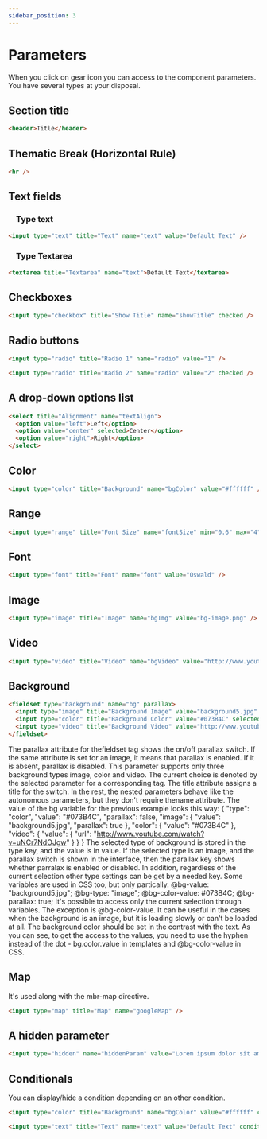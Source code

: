 ```yaml
---
sidebar_position: 3
---
```


# Parameters

When you click on gear icon you can access to the component parameters. You have several types at your disposal.

## Section title

```html
<header>Title</header>
```

## Thematic Break (Horizontal Rule)

```html
<hr />
```

## Text fields

###     Type text

```html
<input type="text" title="Text" name="text" value="Default Text" />
```

###     Type Textarea

```html
<textarea title="Textarea" name="text">Default Text</textarea>
```

## Checkboxes

```html
<input type="checkbox" title="Show Title" name="showTitle" checked />
```

## Radio buttons

```html
<input type="radio" title="Radio 1" name="radio" value="1" />

<input type="radio" title="Radio 2" name="radio" value="2" checked />
```

## A drop-down options list

```html
<select title="Alignment" name="textAlign">
  <option value="left">Left</option>
  <option value="center" selected>Center</option>
  <option value="right">Right</option>
</select>
```

## Color

```html
<input type="color" title="Background" name="bgColor" value="#ffffff" />
```

## Range

```html
<input type="range" title="Font Size" name="fontSize" min="0.6" max="4" step="0.025" value="0.625" />
```

## Font

```html
<input type="font" title="Font" name="font" value="Oswald" />
```

## Image

```html
<input type="image" title="Image" name="bgImg" value="bg-image.png" />
```

## Video

```html
<input type="video" title="Video" name="bgVideo" value="http://www.youtube.com/watch?v=uNCr7NdOJgw" />
```

## Background

```html
<fieldset type="background" name="bg" parallax>
  <input type="image" title="Background Image" value="background5.jpg" parallax />
  <input type="color" title="Background Color" value="#073B4C" selected />
  <input type="video" title="Background Video" value="http://www.youtube.com/watch?v=uNCr7NdOJgw" />
</fieldset>
```

The parallax attribute for thefieldset tag shows the on/off parallax switch. If the same attribute is set for an image, it means that parallax is enabled. If it is absent, parallax is disabled. This parameter supports only three background
types image, color and video.
The current choice is denoted by the selected parameter for a corresponding tag.
The title attribute assigns a title for the switch. In the rest, the nested parameters behave like the autonomous parameters, but
they don't require thename attribute. The value of the bg variable for the previous example looks this way: { "type": "color", "value": "#073B4C", "parallax": false, "image": { "value": "background5.jpg", "parallax": true }, "color": {
"value": "#073B4C" }, "video": { "value": { "url": "http://www.youtube.com/watch?v=uNCr7NdOJgw" } } } The selected type of background is stored in the type key, and the value is in value. If the selected type is an image, and the parallax
switch is shown in the interface, then the parallax key shows whether parralax is enabled or disabled. In addition, regardless of the current selection other type settings can be get by a needed key. Some variables are used in CSS too, but
only partically. @bg-value: "background5.jpg"; @bg-type: "image"; @bg-color-value: #073B4C; @bg-parallax: true; It's possible to access only the current selection through variables. The exception is @bg-color-value. It can be useful in the
cases when the background is an image, but it is loading slowly or can't be loaded at all. The background color should be set in the contrast with the text. As you can see, to get the access to the values, you need to use the hyphen instead
of the dot - bg.color.value in templates and @bg-color-value in CSS.

## Map

It's used along with the mbr-map directive.

```html
<input type="map" title="Map" name="googleMap" />
```

## A hidden parameter

```html
<input type="hidden" name="hiddenParam" value="Lorem ipsum dolor sit amet." />
```

## Conditionals

You can display/hide a condition depending on an other condition.

```html title="Exemples"
<input type="color" title="Background" name="bgColor" value="#ffffff" condition="backgroundType == 'color'" />

<input type="text" title="Text" name="text" value="Default Text" condition="checkboxName" />
```
